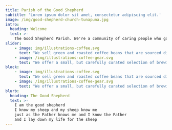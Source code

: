 ```yaml
---
title: Parish of the Good Shepherd
subtitle: 'Lorem ipsum dolor sit amet, consectetur adipiscing elit.'
image: /img/good-shepherd-church-tunapuna.jpg
intro:
  heading: Welcome
  text: >-
    The Good Shepherd Parish. We're a community of caring people who gather to worship and praise God in Common Prayer.
slider:
    - image: img/illustrations-coffee.svg
      text: "We sell green and roasted coffee beans that are sourced directly from independent farmers and farm cooperatives."
    - image: /img/illustrations-coffee-gear.svg
      text: "We offer a small, but carefully curated selection of brewing gear and tools for every taste and experience level."
block:
    - image: img/illustrations-coffee.svg
      text: "We sell green and roasted coffee beans that are sourced directly from independent farmers and farm cooperatives."
    - image: /img/illustrations-coffee-gear.svg
      text: "We offer a small, but carefully curated selection of brewing gear and tools for every taste and experience level."
blurb:
  heading: The Good Shepherd
  text: >-
    I am the good shepherd
    I know my sheep and my sheep know me
    just as the Father knows me and I know the Father
    and I lay down my life for the sheep
---
```

